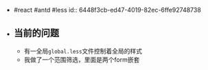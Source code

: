 - #react #antd #less
  id:: 6448f3cb-ed47-4019-82ec-6ffe92748738
- ## 当前的问题
	- 有一全局`global.less`文件控制着全局的样式
	- 我做了一个范围筛选，里面是两个form嵌套